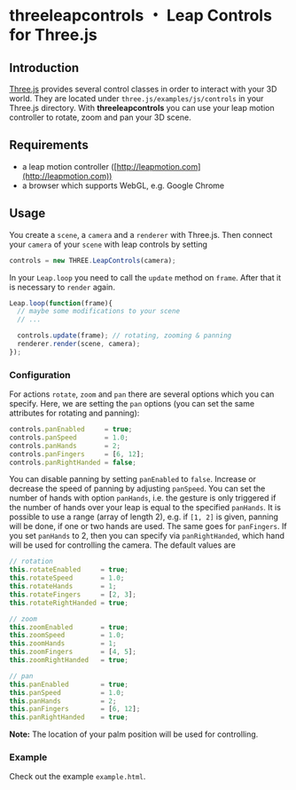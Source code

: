 threeleapcontrols ・ Leap Controls for Three.js
===============================================

## Introduction

[Three.js](http://threejs.org) provides several control classes in order to interact with your 3D world.
They are located under `three.js/examples/js/controls` in your Three.js directory.
With **threeleapcontrols** you can use your leap motion controller to rotate, zoom and pan 
your 3D scene.

## Requirements 

- a leap motion controller ([http://leapmotion.com](http://leapmotion.com))
- a browser which supports WebGL, e.g. Google Chrome

## Usage

You create a `scene`, a `camera` and a `renderer` with Three.js.
Then connect your `camera` of your `scene` with leap controls by setting

```javascript
controls = new THREE.LeapControls(camera);
```

In your `Leap.loop` you need to call the `update` method on `frame`. After that it is necessary to `render`
again.

```javascript
Leap.loop(function(frame){
  // maybe some modifications to your scene
  // ...

  controls.update(frame); // rotating, zooming & panning
  renderer.render(scene, camera);
});
```

### Configuration

For actions `rotate`, `zoom` and `pan` there are several options which you can specify.
Here, we are setting the `pan` options (you can set the same attributes for rotating and panning):

```javascript
controls.panEnabled     = true;
controls.panSpeed       = 1.0;
controls.panHands       = 2;
controls.panFingers     = [6, 12];
controls.panRightHanded = false;
```

You can disable panning by setting `panEnabled` to `false`. Increase or decrease the speed of panning by adjusting
`panSpeed`. You can set the number of hands with option `panHands`, i.e. the gesture is only triggered if the number of hands over your leap is equal to 
the specified `panHands`. It is possible to use a range (array of length 2), e.g. if `[1, 2]` is given, panning will be done, if one or two hands
are used. The same goes for `panFingers`. If you set `panHands` to 2, then you can specify via `panRightHanded`, which hand will be used for controlling
the camera. The default values are

```javascript
// rotation
this.rotateEnabled     = true;
this.rotateSpeed       = 1.0;
this.rotateHands       = 1;
this.rotateFingers     = [2, 3]; 
this.rotateRightHanded = true;

// zoom
this.zoomEnabled       = true;
this.zoomSpeed         = 1.0;
this.zoomHands         = 1;
this.zoomFingers       = [4, 5];
this.zoomRightHanded   = true;

// pan
this.panEnabled        = true;
this.panSpeed          = 1.0;
this.panHands          = 2;
this.panFingers        = [6, 12];
this.panRightHanded    = true;
```

**Note:** The location of your palm position will be used for controlling.


### Example

Check out the example `example.html`.